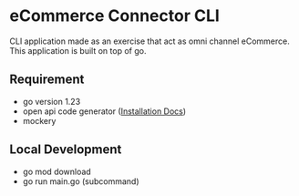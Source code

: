 # eCommerce Connector CLI
CLI application made as an exercise that act as omni channel eCommerce. This application is built on top of go.

## Requirement
- go version 1.23
- open api code generator ([Installation Docs](https://github.com/oapi-codegen/oapi-codegen))
- mockery

## Local Development
- go mod download
- go run main.go (subcommand)